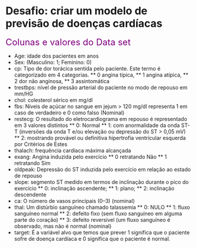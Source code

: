 # Desafio: criar um modelo de previsão de doenças cardíacas

<font color=purple size=5>Colunas e valores do Data set</font>

* Age: idade dos pacientes em anos
* Sex: (Masculino: 1; Feminino: 0)
* cp: Tipo de dor torácica sentida pelo paciente. Este termo é categorizado em 4
categorias.
** 0 angina típica,
** 1 angina atípica,
** 2 dor não anginosa,
** 3 assintomática
* trestbps: nível de pressão arterial do paciente no modo de repouso em mm/HG
* chol: colesterol sérico em mg/dl
* fbs: Níveis de açúcar no sangue em jejum > 120 mg/dl representa 1 em caso de
verdadeiro e 0 como falso (Nominal)
* restecg: O resultado do eletrocardiograma em repouso é representado em 3 valores
distintos
** 0: Normal
** 1: com anormalidade da onda ST-T (inversões da onda T e/ou elevação ou depressão
do ST > 0,05 mV)
** 2: mostrando provável ou definitiva hipertrofia ventricular esquerda por Critérios de
Estes
* thalach: frequência cardíaca máxima alcançada
* exang: Angina induzida pelo exercício
** 0 retratando Não
** 1 retratando Sim
* oldpeak: Depressão do ST induzida pelo exercício em relação ao estado de repouso
* slope: segmento ST medido em termos de inclinação durante o pico do exercício
** 0: inclinação ascendente;
** 1: plano;
** 2: inclinação descendente
* ca: O número de vasos principais (0–3) (nominal)
* thal: Um distúrbio sanguíneo chamado talassemia
** 0: NULO
** 1: fluxo sanguíneo normal
** 2: defeito fixo (sem fluxo sanguíneo em alguma parte do coração)
** 3: defeito reversível (um fluxo sanguíneo é observado, mas não é normal (nominal)
* target: É a variável alvo que temos que prever 1 significa que o paciente sofre de
doença cardíaca e 0 significa que o paciente é normal.
